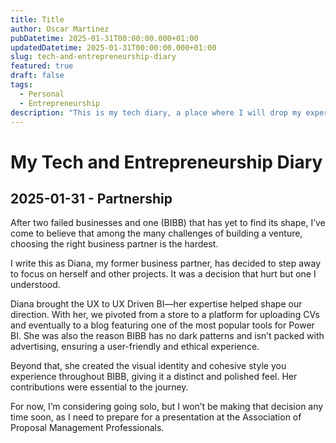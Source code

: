 ```yaml
---
title: Title
author: Oscar Martinez
pubDatetime: 2025-01-31T00:00:00.000+01:00
updatedDatetime: 2025-01-31T00:00:00.000+01:00
slug: tech-and-entrepreneurship-diary
featured: true
draft: false
tags:
  - Personal
  - Entrepreneurship
description: "This is my tech diary, a place where I will drop my experiences navigating in the world of tech."
---
```


# My Tech and Entrepreneurship Diary

## 2025-01-31 - Partnership

After two failed businesses and one (BIBB) that has yet to find its shape, I’ve come to believe that among the many challenges of building a venture, choosing the right business partner is the hardest.

I write this as Diana, my former business partner, has decided to step away to focus on herself and other projects. It was a decision that hurt but one I understood.

Diana brought the UX to UX Driven BI—her expertise helped shape our direction. With her, we pivoted from a store to a platform for uploading CVs and eventually to a blog featuring one of the most popular tools for Power BI. She was also the reason BIBB has no dark patterns and isn’t packed with advertising, ensuring a user-friendly and ethical experience. 

Beyond that, she created the visual identity and cohesive style you experience throughout BIBB, giving it a distinct and polished feel. Her contributions were essential to the journey.

For now, I’m considering going solo, but I won’t be making that decision any time soon, as I need to prepare for a presentation at the Association of Proposal Management Professionals.